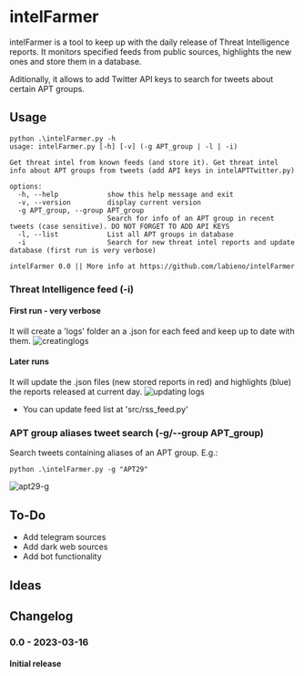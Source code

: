 # intelFarmer

intelFarmer is a tool to keep up with the daily release of Threat Intelligence reports. It monitors specified feeds from public sources, highlights the new ones and store them in a database.

Aditionally, it allows to add Twitter API keys to search for tweets about certain APT groups.

## Usage
```
python .\intelFarmer.py -h
usage: intelFarmer.py [-h] [-v] (-g APT_group | -l | -i)

Get threat intel from known feeds (and store it). Get threat intel info about APT groups from tweets (add API keys in intelAPTTwitter.py)

options:
  -h, --help            show this help message and exit
  -v, --version         display current version
  -g APT_group, --group APT_group
                        Search for info of an APT group in recent tweets (case sensitive). DO NOT FORGET TO ADD API KEYS
  -l, --list            List all APT groups in database
  -i                    Search for new threat intel reports and update database (first run is very verbose)

intelFarmer 0.0 || More info at https://github.com/labieno/intelFarmer
```

### Threat Intelligence feed (-i)

#### First run - very verbose
It will create a 'logs' folder an a .json for each feed and keep up to date with them.
![creatinglogs](https://user-images.githubusercontent.com/62944884/225639399-e39c8c54-4a15-4ed4-962a-cb80208f4bd8.png)


#### Later runs
It will update the .json files (new stored reports in red) and highlights (blue) the reports released at current day.
![updating logs](https://user-images.githubusercontent.com/62944884/225642926-4a48524c-b76c-4af6-8aca-f516b9fa092b.png)


* You can update feed list at 'src/rss_feed.py'

### APT group aliases tweet search (-g/--group APT_group)
Search tweets containing aliases of an APT group. E.g.:
```
python .\intelFarmer.py -g "APT29"
```
![apt29-g](https://user-images.githubusercontent.com/62944884/225642964-164a1a9d-3dc6-453d-b8ab-990be5304e59.png)


## To-Do
* Add telegram sources
* Add dark web sources
* Add bot functionality

## Ideas

## Changelog
### 0.0 - 2023-03-16
#### Initial release
